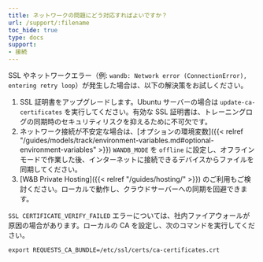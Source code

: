 ```yaml
---
title: ネットワークの問題にどう対応すればよいですか？
url: /support/:filename
toc_hide: true
type: docs
support:
- 接続
---
```


SSL やネットワークエラー（例: `wandb: Network error (ConnectionError), entering retry loop`）が発生した場合は、以下の解決策をお試しください。

1. SSL 証明書をアップグレードします。Ubuntu サーバーの場合は `update-ca-certificates` を実行してください。有効な SSL 証明書は、トレーニングログの同期時のセキュリティリスクを抑えるために不可欠です。
2. ネットワーク接続が不安定な場合は、[オプションの環境変数]({{< relref "/guides/models/track/environment-variables.md#optional-environment-variables" >}}) `WANDB_MODE` を `offline` に設定し、オフラインモードで作業した後、インターネットに接続できるデバイスからファイルを同期してください。
3. [W&B Private Hosting]({{< relref "/guides/hosting/" >}}) のご利用もご検討ください。ローカルで動作し、クラウドサーバーへの同期を回避できます。

`SSL CERTIFICATE_VERIFY_FAILED` エラーについては、社内ファイアウォールが原因の場合があります。ローカルの CA を設定し、次のコマンドを実行してください。

`export REQUESTS_CA_BUNDLE=/etc/ssl/certs/ca-certificates.crt`